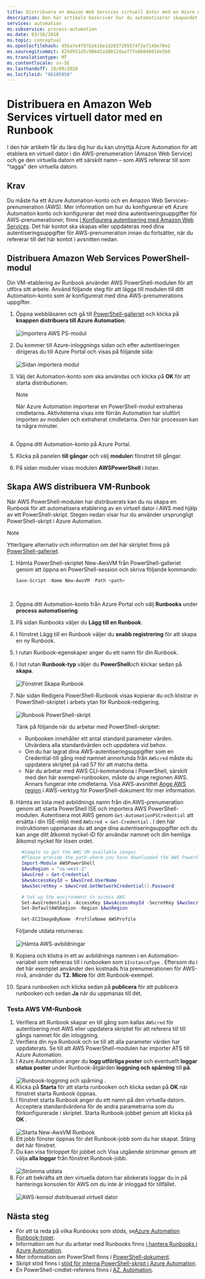 ```yaml
---
title: Distribuera en Amazon Web Services virtuell dator med en Azure Automation-Runbook
description: Den här artikeln beskriver hur du automatiserar skapandet av en Amazon Web Services virtuell dator.
services: automation
ms.subservice: process-automation
ms.date: 03/16/2018
ms.topic: conceptual
ms.openlocfilehash: 456a7e4f07b2416e1d2037205574f2e7149e70e2
ms.sourcegitcommit: 829d951d5c90442a38012daaf77e86046018e5b9
ms.translationtype: MT
ms.contentlocale: sv-SE
ms.lasthandoff: 10/09/2020
ms.locfileid: "86185950"
---
```

# <a name="deploy-an-amazon-web-services-vm-with-a-runbook"></a>Distribuera en Amazon Web Services virtuell dator med en Runbook

I den här artikeln får du lära dig hur du kan utnyttja Azure Automation för att etablera en virtuell dator i din AWS-prenumeration (Amazon Web Service) och ge den virtuella datorn ett särskilt namn – som AWS refererar till som "tagga" den virtuella datorn.

## <a name="prerequisites"></a>Krav

Du måste ha ett Azure Automation-konto och en Amazon Web Services-prenumeration (AWS). Mer information om hur du konfigurerar ett Azure Automation konto och konfigurerar det med dina autentiseringsuppgifter för AWS-prenumerationer, finns [i Konfigurera autentisering med Amazon Web Services](automation-config-aws-account.md). Det här kontot ska skapas eller uppdateras med dina autentiseringsuppgifter för AWS-prenumeration innan du fortsätter, när du refererar till det här kontot i avsnitten nedan.

## <a name="deploy-amazon-web-services-powershell-module"></a>Distribuera Amazon Web Services PowerShell-modul

Din VM-etablering av Runbook använder AWS PowerShell-modulen för att utföra sitt arbete. Använd följande steg för att lägga till modulen till ditt Automation-konto som är konfigurerat med dina AWS-prenumerations uppgifter.  

1. Öppna webbläsaren och gå till [PowerShell-galleriet](https://www.powershellgallery.com/packages/AWSPowerShell/) och klicka på **knappen distribuera till Azure Automation**.<br><br> ![Importera AWS PS-modul](./media/automation-scenario-aws-deployment/powershell-gallery-download-awsmodule.png)
2. Du kommer till Azure-inloggnings sidan och efter autentiseringen dirigeras du till Azure Portal och visas på följande sida:<br><br> ![Sidan importera modul](./media/automation-scenario-aws-deployment/deploy-aws-powershell-module-parameters.png)
3. Välj det Automation-konto som ska användas och klicka på **OK** för att starta distributionen.

   > [!NOTE]
   > När Azure Automation importerar en PowerShell-modul extraheras cmdletarna. Aktiviteterna visas inte förrän Automation har slutfört importen av modulen och extraherat cmdletarna. Den här processen kan ta några minuter.  
   > <br>

1. Öppna ditt Automation-konto på Azure Portal.
2. Klicka på panelen **till gångar** och välj **moduler**i fönstret till gångar.
3. På sidan moduler visas modulen **AWSPowerShell** i listan.

## <a name="create-aws-deploy-vm-runbook"></a>Skapa AWS distribuera VM-Runbook

När AWS PowerShell-modulen har distribuerats kan du nu skapa en Runbook för att automatisera etablering av en virtuell dator i AWS med hjälp av ett PowerShell-skript. Stegen nedan visar hur du använder ursprungligt PowerShell-skript i Azure Automation.  

> [!NOTE]
> Ytterligare alternativ och information om det här skriptet finns på [PowerShell-galleriet](https://www.powershellgallery.com/packages/New-AwsVM/).
> 

1. Hämta PowerShell-skriptet New-AwsVM från PowerShell-galleriet genom att öppna en PowerShell-session och skriva följande kommando:<br>
   ```powershell
   Save-Script -Name New-AwsVM -Path <path>
   ```
   <br>
2. Öppna ditt Automation-konto från Azure Portal och välj **Runbooks** under **process automatisering**.  
3. På sidan Runbooks väljer du **Lägg till en Runbook**.
4. I fönstret Lägg till en Runbook väljer du **snabb registrering** för att skapa en ny Runbook.
5. I rutan Runbook-egenskaper anger du ett namn för din Runbook.
6. I list rutan **Runbook-typ** väljer du **PowerShell**och klickar sedan på **skapa**.<br><br> ![Fönstret Skapa Runbook](./media/automation-scenario-aws-deployment/runbook-quickcreate-properties.png)
7. När sidan Redigera PowerShell-Runbook visas kopierar du och klistrar in PowerShell-skriptet i arbets ytan för Runbook-redigering.<br><br> ![Runbook PowerShell-skript](./media/automation-scenario-aws-deployment/runbook-powershell-script.png)<br>
   
    Tänk på följande när du arbetar med PowerShell-skriptet:

    * Runbooken innehåller ett antal standard parameter värden. Utvärdera alla standardvärden och uppdatera vid behov.
    * Om du har lagrat dina AWS-autentiseringsuppgifter som en Credential-till gång med namnet annorlunda från `AWScred` måste du uppdatera skriptet på rad 57 för att matcha detta.  
    * När du arbetar med AWS CLI-kommandona i PowerShell, särskilt med den här exempel-runbooken, måste du ange regionen AWS. Annars fungerar inte cmdletarna. Visa AWS-avsnittet [Ange AWS region](https://docs.aws.amazon.com/powershell/latest/userguide/pstools-installing-specifying-region.html) i AWS-verktyg för PowerShell-dokument för mer information.  

8. Hämta en lista med avbildnings namn från din AWS-prenumeration genom att starta PowerShell ISE och importera AWS PowerShell-modulen. Autentisera mot AWS genom `Get-AutomationPSCredential` att ersätta i din ISE-miljö med `AWScred = Get-Credential` . I den här instruktionen uppmanas du att ange dina autentiseringsuppgifter och du kan ange ditt åtkomst nyckel-ID för användar namnet och din hemliga åtkomst nyckel för lösen ordet. 

      ```powershell
        #Sample to get the AWS VM available images
        #Please provide the path where you have downloaded the AWS PowerShell module
        Import-Module AWSPowerShell
        $AwsRegion = "us-west-2"
        $AwsCred = Get-Credential
        $AwsAccessKeyId = $AwsCred.UserName
        $AwsSecretKey = $AwsCred.GetNetworkCredential().Password
   
        # Set up the environment to access AWS
        Set-AwsCredentials -AccessKey $AwsAccessKeyId -SecretKey $AwsSecretKey -StoreAs AWSProfile
        Set-DefaultAWSRegion -Region $AwsRegion
   
        Get-EC2ImageByName -ProfileName AWSProfile
      ```
        
    Följande utdata returneras:<br><br>
   ![Hämta AWS-avbildningar](./media/automation-scenario-aws-deployment/powershell-ise-output.png)<br>  
9. Kopiera och klistra in ett av avbildnings namnen i en Automation-variabel som refereras till i runbooken som `$InstanceType` . Eftersom du i det här exemplet använder den kostnads fria prenumerationen för AWS-nivå, använder du **T2. Micro** för ditt Runbook-exempel.  
10. Spara runbooken och klicka sedan på **publicera** för att publicera runbooken och sedan **Ja** när du uppmanas till det.

### <a name="test-the-aws-vm-runbook"></a>Testa AWS VM-Runbook

1. Verifiera att Runbook skapar en till gång som kallas `AWScred` för autentisering mot AWS eller uppdatera skriptet för att referera till till gångs namnet för din inloggning.    
2. Verifiera din nya Runbook och se till att alla parameter värden har uppdaterats.
Se till att AWS PowerShell-modulen har importer ATS till Azure Automation.  
3. I Azure Automation anger du **logg utförliga poster** och eventuellt **loggar status poster** under Runbook-åtgärden **loggning och spårning** till **på**.<br><br> ![Runbook-loggning och spårning ](./media/automation-scenario-aws-deployment/runbook-settings-logging-and-tracing.png) .  
4. Klicka på **Starta** för att starta runbooken och klicka sedan på **OK** när fönstret starta Runbook öppnas.
5. I fönstret starta Runbook anger du ett namn på den virtuella datorn. Acceptera standardvärdena för de andra parametrarna som du förkonfigurerade i skriptet. Starta Runbook-jobbet genom att klicka på **OK** .<br><br> ![Starta New-AwsVM Runbook](./media/automation-scenario-aws-deployment/runbook-start-job-parameters.png)
6. Ett jobb fönster öppnas för det Runbook-jobb som du har skapat. Stäng det här fönstret.
7. Du kan visa förloppet för jobbet och Visa utgående strömmar genom att välja **alla loggar** från fönstret Runbook-jobb.<br><br> ![Strömma utdata](./media/automation-scenario-aws-deployment/runbook-job-streams-output.png)
8. För att bekräfta att den virtuella datorn har allokerats loggar du in på hanterings konsolen för AWS om du inte är inloggad för tillfället.<br><br> ![AWS-konsol distribuerad virtuell dator](./media/automation-scenario-aws-deployment/aws-instances-status.png)

## <a name="next-steps"></a>Nästa steg
 
* För att ta reda på vilka Runbooks som stöds, se[Azure Automation Runbook-typer](automation-runbook-types.md).
* Information om hur du arbetar med Runbooks finns [i hantera Runbooks i Azure Automation](manage-runbooks.md).
* Mer information om PowerShell finns i [PowerShell-dokument](/powershell/scripting/overview).
* Skript stöd finns i [stöd för interna PowerShell-skript i Azure Automation](https://azure.microsoft.com/blog/announcing-powershell-script-support-azure-automation-2/).
* En PowerShell-cmdlet-referens finns i [AZ. Automation](/powershell/module/az.automation/?view=azps-3.7.0#automation).
